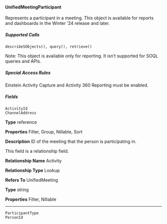 #### UnifiedMeetingParticipant

Represents a participant in a meeting. This object is available for reports and dashboards in the Winter ’24 release and later.

##### Supported Calls
```
describeSObjects(), query(), retrieve()

```
Note: This object is available only for reporting. It isn’t supported for SOQL queries and APIs.

##### Special Access Rules

Einstein Activity Capture and Activity 360 Reporting must be enabled.

##### Fields

```
ActivityId
ChannelAddress

```

**Type**
reference

**Properties**
Filter, Group, Nillable, Sort

**Description**
ID of the meeting that the person is participating in.

This field is a relationship field.

**Relationship Name**
Activity

**Relationship Type**
Lookup

**Refers To**
UnifiedMeeting

**Type**
string

**Properties**
Filter, Nillable


-----

```
ParticipantType
PersonId
